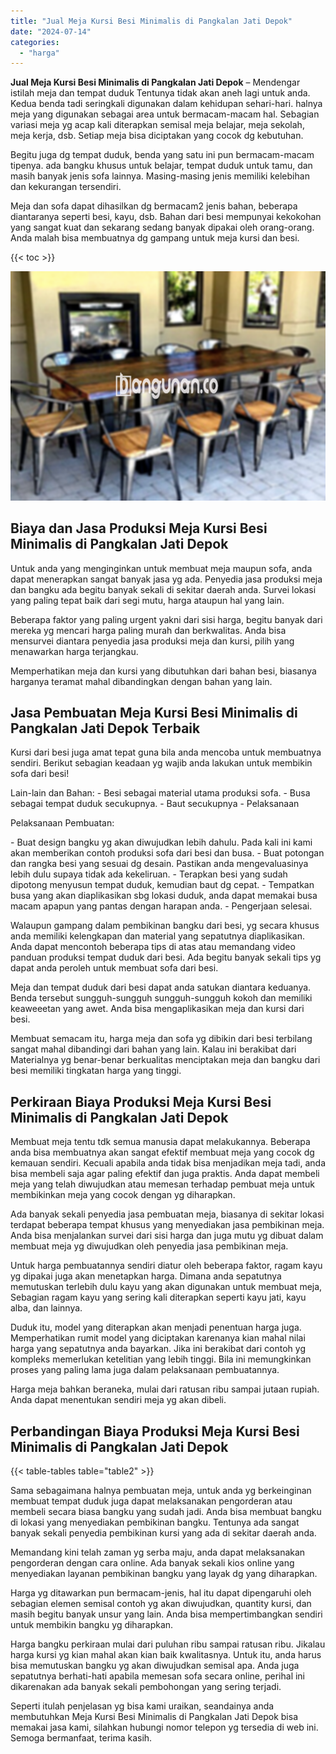 ```yaml
---
title: "Jual Meja Kursi Besi Minimalis di Pangkalan Jati Depok"
date: "2024-07-14"
categories: 
  - "harga"
---
```


**Jual Meja Kursi Besi Minimalis di Pangkalan Jati Depok** – Mendengar istilah meja dan tempat duduk Tentunya tidak akan aneh lagi untuk anda. Kedua benda tadi seringkali digunakan dalam kehidupan sehari-hari. halnya meja yang digunakan sebagai area untuk bermacam-macam hal. Sebagian variasi meja yg acap kali diterapkan semisal meja belajar, meja sekolah, meja kerja, dsb. Setiap meja bisa diciptakan yang cocok dg kebutuhan.

Begitu juga dg tempat duduk, benda yang satu ini pun bermacam-macam tipenya. ada bangku khusus untuk belajar, tempat duduk untuk tamu, dan masih banyak jenis sofa lainnya. Masing-masing jenis memiliki kelebihan dan kekurangan tersendiri.

Meja dan sofa dapat dihasilkan dg bermacam2 jenis bahan, beberapa diantaranya seperti besi, kayu, dsb. Bahan dari besi mempunyai kekokohan yang sangat kuat dan sekarang sedang banyak dipakai oleh orang-orang. Anda malah bisa membuatnya dg gampang untuk meja kursi dan besi.

{{< toc >}}

![Jual Meja Kursi Besi Minimalis di Pangkalan Jati Depok](/images/jual-meja-besi-murah09.png)

## Biaya dan Jasa Produksi Meja Kursi Besi Minimalis di Pangkalan Jati Depok

Untuk anda yang menginginkan untuk membuat meja maupun sofa, anda dapat menerapkan sangat banyak jasa yg ada. Penyedia jasa produksi meja dan bangku ada begitu banyak sekali di sekitar daerah anda. Survei lokasi yang paling tepat baik dari segi mutu, harga ataupun hal yang lain.

Beberapa faktor yang paling urgent yakni dari sisi harga, begitu banyak dari mereka yg mencari harga paling murah dan berkwalitas. Anda bisa mensurvei diantara penyedia jasa produksi meja dan kursi, pilih yang menawarkan harga terjangkau.

Memperhatikan meja dan kursi yang dibutuhkan dari bahan besi, biasanya harganya teramat mahal dibandingkan dengan bahan yang lain.

## Jasa Pembuatan Meja Kursi Besi Minimalis di Pangkalan Jati Depok Terbaik

Kursi dari besi juga amat tepat guna bila anda mencoba untuk membuatnya sendiri. Berikut sebagian keadaan yg wajib anda lakukan untuk membikin sofa dari besi!

Lain-lain dan Bahan: - Besi sebagai material utama produksi sofa. - Busa sebagai tempat duduk secukupnya. - Baut secukupnya - Pelaksanaan

Pelaksanaan Pembuatan:

\- Buat design bangku yg akan diwujudkan lebih dahulu. Pada kali ini kami akan memberikan contoh produksi sofa dari besi dan busa. - Buat potongan dan rangka besi yang sesuai dg desain. Pastikan anda mengevaluasinya lebih dulu supaya tidak ada kekeliruan. - Terapkan besi yang sudah dipotong menyusun tempat duduk, kemudian baut dg cepat. - Tempatkan busa yang akan diaplikasikan sbg lokasi duduk, anda dapat memakai busa macam apapun yang pantas dengan harapan anda. - Pengerjaan selesai.

Walaupun gampang dalam pembikinan bangku dari besi, yg secara khusus anda memiliki kelengkapan dan material yang sepatutnya diaplikasikan. Anda dapat mencontoh beberapa tips di atas atau memandang video panduan produksi tempat duduk dari besi. Ada begitu banyak sekali tips yg dapat anda peroleh untuk membuat sofa dari besi.

Meja dan tempat duduk dari besi dapat anda satukan diantara keduanya. Benda tersebut sungguh-sungguh sungguh-sungguh kokoh dan memiliki keaweeetan yang awet. Anda bisa mengaplikasikan meja dan kursi dari besi.

Membuat semacam itu, harga meja dan sofa yg dibikin dari besi terbilang sangat mahal dibandingi dari bahan yang lain. Kalau ini berakibat dari Materialnya yg benar-benar berkualitas menciptakan meja dan bangku dari besi memiliki tingkatan harga yang tinggi.

## Perkiraan Biaya Produksi Meja Kursi Besi Minimalis di Pangkalan Jati Depok

Membuat meja tentu tdk semua manusia dapat melakukannya. Beberapa anda bisa membuatnya akan sangat efektif membuat meja yang cocok dg kemauan sendiri. Kecuali apabila anda tidak bisa menjadikan meja tadi, anda bisa membeli saja agar paling efektif dan juga praktis. Anda dapat membeli meja yang telah diwujudkan atau memesan terhadap pembuat meja untuk membikinkan meja yang cocok dengan yg diharapkan.

Ada banyak sekali penyedia jasa pembuatan meja, biasanya di sekitar lokasi terdapat beberapa tempat khusus yang menyediakan jasa pembikinan meja. Anda bisa menjalankan survei dari sisi harga dan juga mutu yg dibuat dalam membuat meja yg diwujudkan oleh penyedia jasa pembikinan meja.

Untuk harga pembuatannya sendiri diatur oleh beberapa faktor, ragam kayu yg dipakai juga akan menetapkan harga. Dimana anda sepatutnya memutuskan terlebih dulu kayu yang akan digunakan untuk membuat meja, Sebagian ragam kayu yang sering kali diterapkan seperti kayu jati, kayu alba, dan lainnya.

Duduk itu, model yang diterapkan akan menjadi penentuan harga juga. Memperhatikan rumit model yang diciptakan karenanya kian mahal nilai harga yang sepatutnya anda bayarkan. Jika ini berakibat dari contoh yg kompleks memerlukan ketelitian yang lebih tinggi. Bila ini memungkinkan proses yang paling lama juga dalam pelaksanaan pembuatannya.

Harga meja bahkan beraneka, mulai dari ratusan ribu sampai jutaan rupiah. Anda dapat menentukan sendiri meja yg akan dibeli.

## Perbandingan Biaya Produksi Meja Kursi Besi Minimalis di Pangkalan Jati Depok

{{< table-tables table="table2" >}}

Sama sebagaimana halnya pembuatan meja, untuk anda yg berkeinginan membuat tempat duduk juga dapat melaksanakan pengorderan atau membeli secara biasa bangku yang sudah jadi. Anda bisa membuat bangku di lokasi yang menyediakan pembikinan bangku. Tentunya ada sangat banyak sekali penyedia pembikinan kursi yang ada di sekitar daerah anda.

Memandang kini telah zaman yg serba maju, anda dapat melaksanakan pengorderan dengan cara online. Ada banyak sekali kios online yang menyediakan layanan pembikinan bangku yang layak dg yang diharapkan.

Harga yg ditawarkan pun bermacam-jenis, hal itu dapat dipengaruhi oleh sebagian elemen semisal contoh yg akan diwujudkan, quantity kursi, dan masih begitu banyak unsur yang lain. Anda bisa mempertimbangkan sendiri untuk membikin bangku yg diharapkan.

Harga bangku perkiraan mulai dari puluhan ribu sampai ratusan ribu. Jikalau harga kursi yg kian mahal akan kian baik kwalitasnya. Untuk itu, anda harus bisa memutuskan bangku yg akan diwujudkan semisal apa. Anda juga sepatutnya berhati-hati apabila memesan sofa secara online, perihal ini dikarenakan ada banyak sekali pembohongan yang sering terjadi.

Seperti itulah penjelasan yg bisa kami uraikan, seandainya anda membutuhkan Meja Kursi Besi Minimalis di Pangkalan Jati Depok bisa memakai jasa kami, silahkan hubungi nomor telepon yg tersedia di web ini. Semoga bermanfaat, terima kasih.
